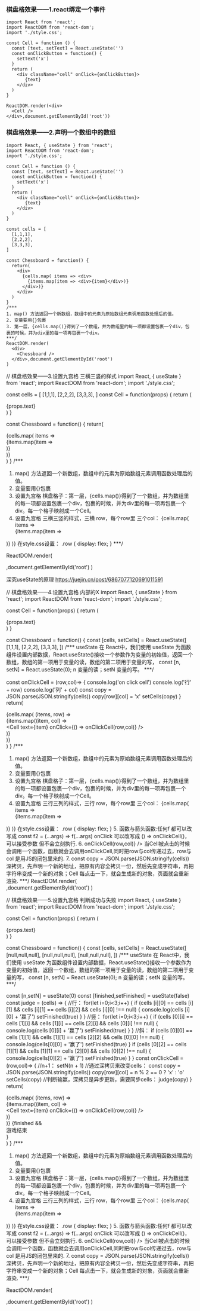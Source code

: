 ### 棋盘格效果——1.react绑定一个事件
```
import React from 'react';
import ReactDOM from 'react-dom';
import './style.css';

const Cell = function () {
  const [text, setText] = React.useState('')
  const onClickButton = function() {
    setText('x')
  }
  return (
    <div className="cell" onClick={onClickButton}>
       {text}
    </div>
  )
}

ReactDOM.render(<div>
  <Cell />
</div>,document.getElementById('root'))
```
### 棋盘格效果——2.声明一个数组中的数组
```
import React, { useState } from 'react';
import ReactDOM from 'react-dom';
import './style.css';

const Cell = function () {
  const [text, setText] = React.useState('')
  const onClickButton = function() {
    setText('x')
  }
  return (
    <div className="cell" onClick={onClickButton}>
       {text}
    </div>
  )
}

const cells = [
  [1,1,1],
  [2,2,2],
  [3,3,3],
]

const Chessboard = function() {
  return(
    <div>
      {cells.map( items => <div> 
        {items.map(item => <div>{item}</div>)} 
      </div>)} 
    </div>
  )
}
/***
1. map() 方法返回一个新数组，数组中的元素为原始数组元素调用函数处理后的值。
2. 变量要用{}包裹
3. 第一层，{cells.map()}得到了一个数组，并为数组里的每一项都设置包裹一个div，包裹的时候，并为div里的每一项再包裹一个div。
***/
ReactDOM.render(
  <div>
    <Chessboard />
  </div>,document.getElementById('root')
)
```


// 棋盘格效果——3.设置九宫格 三横三竖的样式
import React, { useState } from 'react';
import ReactDOM from 'react-dom';
import './style.css';

const cells = [
  [1,1,1],
  [2,2,2],
  [3,3,3],
]
const Cell = function(props) {
  return (
    <div className = "cell">
      {props.text}
    </div>
  )
}

const Chessboard = function() {
  return(
    <div>
      {cells.map( items => <div className="row"> 
        {items.map(item => <div className='col'>
          <Cell text={item} />
        </div>)} 
      </div>)} 
    </div>
  )
}
/***
1. map() 方法返回一个新数组，数组中的元素为原始数组元素调用函数处理后的值。
2. 变量要用{}包裹
3. 设置九宫格 棋盘格子：第一层，{cells.map()}得到了一个数组，并为数组里的每一项都设置包裹一个div，包裹的时候，并为div里的每一项再包裹一个div。每一个格子映射成一个Cell。
4. 设置九宫格 三横三竖的样式，三横 row，每个row里 三个col：
{cells.map( items => <div className="row"> 
  {items.map(item => <div className='col'>
    <Cell text={item} />
  </div>)} 
</div>)} 
在style.css设置：
.row {
  display: flex;
}
***/

ReactDOM.render(
  <div>
    <Chessboard />
  </div>,document.getElementById('root')
)



深究useState的原理  https://juejin.cn/post/6867077120691011591

// 棋盘格效果——4.设置九宫格 内部的X
import React, { useState } from 'react';
import ReactDOM from 'react-dom';
import './style.css';

const Cell = function(props) {
  return (
    <div className = "cell" onClick={props.onClick}>
      {props.text}
    </div>
  )
}

const Chessboard = function() {
  const [cells, setCells] = React.useState([
    [1,1,1],
    [2,2,2],
    [3,3,3],
  ])
/***
useState 
在 React中，我们使用 useState 为函数组件设置内部数据，React.useState()接收一个参数作为变量的初始值，返回一个数组，数组的第一项用于变量的读，数组的第二项用于变量的写，
const [n, setN] = React.useState(0);
n 变量的读；setN 变量的写。
***/

  const onClickCell = (row,col)=> {
    console.log('on click cell')
    console.log('行' + row)
    console.log('列' + col)
    const copy = JSON.parse(JSON.stringify(cells))
    copy[row][col] = 'x'
    setCells(copy)
  }
  return(
    <div>
      {cells.map( (items, row) => <div className="row"> 
        {items.map((item, col) => <div className='col'>
          <Cell text={item} onClick={() => onClickCell(row,col)} />
        </div>)} 
      </div>)} 
    </div>
  )
}
/***
1. map() 方法返回一个新数组，数组中的元素为原始数组元素调用函数处理后的值。
2. 变量要用{}包裹
3. 设置九宫格 棋盘格子：第一层，{cells.map()}得到了一个数组，并为数组里的每一项都设置包裹一个div，包裹的时候，并为div里的每一项再包裹一个div。每一个格子映射成一个Cell。
4. 设置九宫格 三行三列的样式，三行 row，每个row里 三个col：
{cells.map( items => <div className="row"> 
  {items.map(item => <div className='col'>
    <Cell text={item} />
  </div>)} 
</div>)} 
在style.css设置：
.row {
  display: flex;
}
5. 函数与箭头函数:任何f 都可以改写成 const f2 = (...args) => f(...args)
  onClick 可以改写成 () => onClickCell()，可以接受参数 但不会立刻执行.
6. <Cell text={item} onClick={() => onClickCell(row,col)} />
当Cell被点击的时候 会调用一个函数，函数就会去调用onClickCell,同时把row与col传递过去，row与col 是用JS的闭包里来的.
7.   const copy = JSON.parse(JSON.stringify(cells))
深拷贝，先声明一个新的地址，把原有内容全拷贝一份，然后先变成字符串，再把字符串变成一个新的对象；Cell 每点击一下，就会生成新的对象，页面就会重新渲染.
***/
ReactDOM.render(
  <div>
    <Chessboard />
  </div>,document.getElementById('root')
)



// 棋盘格效果——5.设置九宫格 判断成功与失败
import React, { useState } from 'react';
import ReactDOM from 'react-dom';
import './style.css';

const Cell = function(props) {
  return (
    <div className = "cell" onClick={props.onClick}>
      {props.text}
    </div>
  )
}

const Chessboard = function() {
  const [cells, setCells] = React.useState([
    [null,null,null],
    [null,null,null],
    [null,null,null],
  ])
  /***
  useState 
  在 React中，我们使用 useState 为函数组件设置内部数据，React.useState()接收一个参数作为变量的初始值，返回一个数组，数组的第一项用于变量的读，数组的第二项用于变量的写，
  const [n, setN] = React.useState(0);
  n 变量的读；setN 变量的写。
  ***/

  const [n,setN] = useState(0)
  const [finished,setFinished] = useState(false)
  const judge = (cells) => {
    //行：
    for(let i=0;i<3;i++) {
      if (cells [i][0] == cells [i][1] && cells [i][1] == cells [i][2] &&
          cells [i][0] !== null) {
          console.log(cells [i][0] + '赢了')
          setFinished(true)
        }
    }
    //竖：
    for(let i=0;i<3;i++) {
      if (cells [0][i] == cells [1][i] && 
		 cells [1][i] == cells [2][i] &&
          cells [0][i] !== null) {
          console.log(cells [0][i] + '赢了')
          setFinished(true)
        }
    }
    //斜：
    if (cells [0][0] == cells [1][1] && 
        cells [1][1] == cells [2][2] &&
        cells [0][0] !== null) {
        console.log(cells[0][0] + '赢了')
        setFinished(true)
        }
    if (cells [0][2] == cells [1][1] && 
        cells [1][1] == cells [2][0] &&
        cells [0][2] !== null) {
        console.log(cells[0][2] + '赢了')
        setFinished(true)
        }
  }
  const onClickCell = (row,col)=> {
    //n+1：
    setN(n + 1)
    //通过深拷贝来改变cells：
    const copy = JSON.parse(JSON.stringify(cells))
    copy[row][col] = n % 2 == 0 ? 'x' : 'o'
    setCells(copy)
    //判断输赢，深拷贝是异步更新，需要同步cells：
    judge(copy)
  }
  return(
    <div>
      {cells.map( (items, row) => <div className="row"> 
        {items.map((item, col) => <div className='col'>
          <Cell text={item} onClick={() => onClickCell(row,col)} />
        </div>)} 
      </div>)} 
      {finished && <div className="gameOver"> 游戏结束 </div>}
    </div>
  )
}
/***
1. map() 方法返回一个新数组，数组中的元素为原始数组元素调用函数处理后的值。
2. 变量要用{}包裹
3. 设置九宫格 棋盘格子：第一层，{cells.map()}得到了一个数组，并为数组里的每一项都设置包裹一个div，包裹的时候，并为div里的每一项再包裹一个div。每一个格子映射成一个Cell。
4. 设置九宫格 三行三列的样式，三行 row，每个row里 三个col：
{cells.map( items => <div className="row"> 
  {items.map(item => <div className='col'>
    <Cell text={item} />
  </div>)} 
</div>)} 
在style.css设置：
.row {
  display: flex;
}
5. 函数与箭头函数:任何f 都可以改写成 const f2 = (...args) => f(...args)
  onClick 可以改写成 () => onClickCell()，可以接受参数 但不会立刻执行.
6. <Cell text={item} onClick={() => onClickCell(row,col)} />
当Cell被点击的时候 会调用一个函数，函数就会去调用onClickCell,同时把row与col传递过去，row与col 是用JS的闭包里来的.
7.   const copy = JSON.parse(JSON.stringify(cells))
深拷贝，先声明一个新的地址，把原有内容全拷贝一份，然后先变成字符串，再把字符串变成一个新的对象；Cell 每点击一下，就会生成新的对象，页面就会重新渲染.
***/

ReactDOM.render(
  <div>
    <Chessboard />
  </div>,document.getElementById('root')
)
